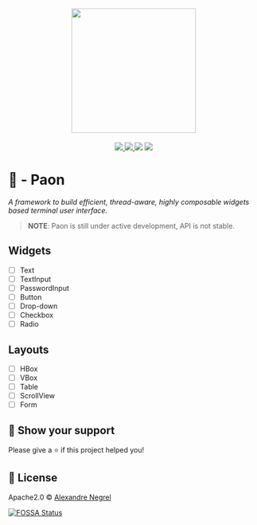 <h1 align="center">
    <img height="250" src="https://github.com/negrel/Animated-Fluent-Emojis/blob/master/Emojis/Animals/Peacock.png?raw=true">
</h1>

<p align="center">
	<a href="https://pkg.go.dev/github.com/negrel/paon">
		<img src="https://godoc.org/github.com/negrel/paon?status.svg">
	</a>
	<a href="https://goreportcard.com/report/github.com/negrel/paon">
		<img src="https://goreportcard.com/badge/github.com/negrel/paon">
	</a>
<a href="https://app.fossa.com/projects/git%2Bgithub.com%2Fnegrel%2Fpaon?ref=badge_shield" alt="FOSSA Status"><img src="https://app.fossa.com/api/projects/git%2Bgithub.com%2Fnegrel%2Fpaon.svg?type=shield"/></a>
	<a href="https://github.com/negrel/paon/raw/master/LICENSE">
		<img src="https://img.shields.io/github/license/negrel/paon">
	</a>
</p>

# :peacock: - Paon
*A framework to build efficient, thread-aware, highly composable widgets based terminal user interface.*

> **NOTE**: Paon is still under active development, API is not stable.

## Widgets

- [ ] Text
- [ ] TextInput
- [ ] PasswordInput
- [ ] Button
- [ ] Drop-down
- [ ] Checkbox
- [ ] Radio

## Layouts
- [ ] HBox
- [ ] VBox
- [ ] Table
- [ ] ScrollView
- [ ] Form

## :stars: Show your support

Please give a :star: if this project helped you!

## :scroll: License

Apache2.0 © [Alexandre Negrel](https://www.negrel.dev/)


[![FOSSA Status](https://app.fossa.com/api/projects/git%2Bgithub.com%2Fnegrel%2Fpaon.svg?type=large)](https://app.fossa.com/projects/git%2Bgithub.com%2Fnegrel%2Fpaon?ref=badge_large)
